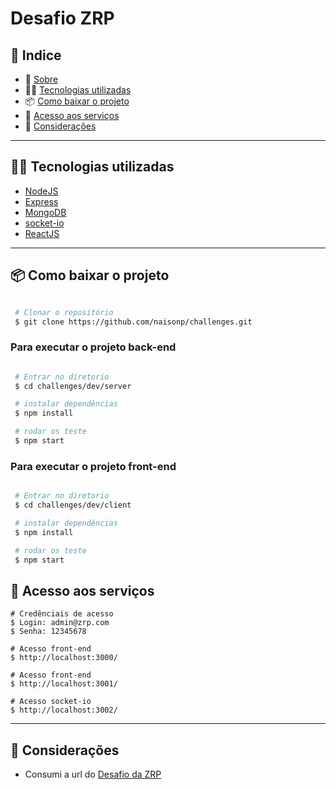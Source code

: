 # Desafio ZRP


## 🚀 Indice

- 📓 [Sobre](#-Sobre)
- 👨‍💻 [Tecnologias utilizadas](#-Tecnologias-utilizadas)
- 📦 [Como baixar o projeto](#-Como-baixar-o-projeto)
- 🚀 [Acesso aos serviços](#--Acesso-aos-serviços)
- 🤝 [Considerações](#-Considerações)

---

## 👨‍💻 Tecnologias utilizadas

- [NodeJS](https://nodejs.org/en/)
- [Express](https://expressjs.com/)
- [MongoDB](https://www.mongodb.com/)
- [socket-io](https://socket.io/)
- [ReactJS](https://pt-br.reactjs.org/)

---

## 📦 Como baixar o projeto

```bash

 # Clonar o repositório
 $ git clone https://github.com/naisonp/challenges.git


```

### Para executar o projeto back-end
```bash

 # Entrar no diretorio
 $ cd challenges/dev/server

 # instalar dependências
 $ npm install

 # rodar os teste
 $ npm start

```

### Para executar o projeto front-end
```bash

 # Entrar no diretorio
 $ cd challenges/dev/client

 # instalar dependências
 $ npm install

 # rodar os teste
 $ npm start

```

## 🚀 Acesso aos serviços

```
# Credênciais de acesso
$ Login: admin@zrp.com
$ Senha: 12345678

# Acesso front-end 
$ http://localhost:3000/

# Acesso front-end
$ http://localhost:3001/

# Acesso socket-io
$ http://localhost:3002/

```

---

## 🤝 Considerações

- Consumi a url do [Desafio da ZRP](https://zrp-challenge-socket.herokuapp.com:443)
